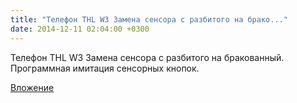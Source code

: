 ```yaml
---
title: "Телефон THL W3 Замена сенсора с разбитого на брако..."
date: 2014-12-11 02:04:00 +0300
---
```


Телефон THL W3 Замена сенсора с разбитого на бракованный. Программная имитация сенсорных кнопок.

[Вложение](https://vk.com/video41076938_170581804)
